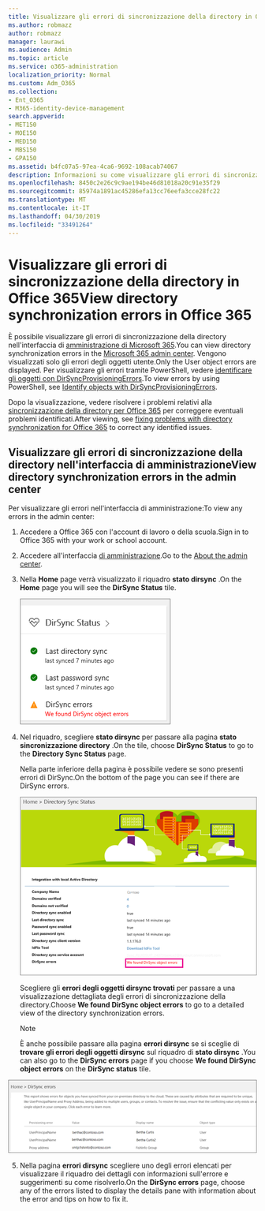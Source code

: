```yaml
---
title: Visualizzare gli errori di sincronizzazione della directory in Office 365
ms.author: robmazz
author: robmazz
manager: laurawi
ms.audience: Admin
ms.topic: article
ms.service: o365-administration
localization_priority: Normal
ms.custom: Adm_O365
ms.collection:
- Ent_O365
- M365-identity-device-management
search.appverid:
- MET150
- MOE150
- MED150
- MBS150
- GPA150
ms.assetid: b4fc07a5-97ea-4ca6-9692-108acab74067
description: Informazioni su come visualizzare gli errori di sincronizzazione della directory nell'interfaccia di amministrazione di Microsoft 365.
ms.openlocfilehash: 8450c2e26c9c9ae194be46d81018a20c91e35f29
ms.sourcegitcommit: 85974a1891ac45286efa13cc76eefa3cce28fc22
ms.translationtype: MT
ms.contentlocale: it-IT
ms.lasthandoff: 04/30/2019
ms.locfileid: "33491264"
---
```

# <a name="view-directory-synchronization-errors-in-office-365"></a><span data-ttu-id="c8eaf-103">Visualizzare gli errori di sincronizzazione della directory in Office 365</span><span class="sxs-lookup"><span data-stu-id="c8eaf-103">View directory synchronization errors in Office 365</span></span>

<span data-ttu-id="c8eaf-104">È possibile visualizzare gli errori di sincronizzazione della directory nell'interfaccia di [amministrazione di Microsoft 365](https://admin.microsoft.com).</span><span class="sxs-lookup"><span data-stu-id="c8eaf-104">You can view directory synchronization errors in the [Microsoft 365 admin center](https://admin.microsoft.com).</span></span> <span data-ttu-id="c8eaf-105">Vengono visualizzati solo gli errori degli oggetti utente.</span><span class="sxs-lookup"><span data-stu-id="c8eaf-105">Only the User object errors are displayed.</span></span> <span data-ttu-id="c8eaf-106">Per visualizzare gli errori tramite PowerShell, vedere [identificare gli oggetti con DirSyncProvisioningErrors](https://docs.microsoft.com/azure/active-directory/hybrid/how-to-connect-syncservice-duplicate-attribute-resiliency).</span><span class="sxs-lookup"><span data-stu-id="c8eaf-106">To view errors by using PowerShell, see [Identify objects with DirSyncProvisioningErrors](https://docs.microsoft.com/azure/active-directory/hybrid/how-to-connect-syncservice-duplicate-attribute-resiliency).</span></span>

<span data-ttu-id="c8eaf-107">Dopo la visualizzazione, vedere risolvere i problemi relativi alla [sincronizzazione della directory per Office 365](fix-problems-with-directory-synchronization.md) per correggere eventuali problemi identificati.</span><span class="sxs-lookup"><span data-stu-id="c8eaf-107">After viewing, see [fixing problems with directory synchronization for Office 365](fix-problems-with-directory-synchronization.md) to correct any identified issues.</span></span>
  
## <a name="view-directory-synchronization-errors-in-the-admin-center"></a><span data-ttu-id="c8eaf-108">Visualizzare gli errori di sincronizzazione della directory nell'interfaccia di amministrazione</span><span class="sxs-lookup"><span data-stu-id="c8eaf-108">View directory synchronization errors in the admin center</span></span>

<span data-ttu-id="c8eaf-109">Per visualizzare gli errori nell'interfaccia di amministrazione:</span><span class="sxs-lookup"><span data-stu-id="c8eaf-109">To view any errors in the admin center:</span></span>
  
1. <span data-ttu-id="c8eaf-110">Accedere a Office 365 con l'account di lavoro o della scuola.</span><span class="sxs-lookup"><span data-stu-id="c8eaf-110">Sign in to Office 365 with your work or school account.</span></span> 
    
2. <span data-ttu-id="c8eaf-111">Accedere all'interfaccia [di amministrazione](https://support.office.com/article/758befc4-0888-4009-9f14-0d147402fd23).</span><span class="sxs-lookup"><span data-stu-id="c8eaf-111">Go to the [About the admin center](https://support.office.com/article/758befc4-0888-4009-9f14-0d147402fd23).</span></span>
    
3. <span data-ttu-id="c8eaf-112">Nella **Home** page verrà visualizzato il riquadro **stato dirsync** .</span><span class="sxs-lookup"><span data-stu-id="c8eaf-112">On the **Home** page you will see the **DirSync Status** tile.</span></span> 
    
    ![Riquadro di stato DirSync nell'anteprima dell'interfaccia di amministrazione](media/060006e9-de61-49d5-8979-e77cda198e71.png)
  
4. <span data-ttu-id="c8eaf-114">Nel riquadro, scegliere **stato dirsync** per passare alla pagina **stato sincronizzazione directory** .</span><span class="sxs-lookup"><span data-stu-id="c8eaf-114">On the tile, choose **DirSync Status** to go to the **Directory Sync Status** page.</span></span> 
    
    <span data-ttu-id="c8eaf-115">Nella parte inferiore della pagina è possibile vedere se sono presenti errori di DirSync.</span><span class="sxs-lookup"><span data-stu-id="c8eaf-115">On the bottom of the page you can see if there are DirSync errors.</span></span>
    
    ![Nella pagina stato sincronizzazione directory è possibile vedere se sono presenti errori degli oggetti DirSync](media/882094a3-80d3-4aae-b90b-78b27047974c.png)
  
    <span data-ttu-id="c8eaf-117">Scegliere gli **errori degli oggetti dirsync trovati** per passare a una visualizzazione dettagliata degli errori di sincronizzazione della directory.</span><span class="sxs-lookup"><span data-stu-id="c8eaf-117">Choose **We found DirSync object errors** to go to a detailed view of the directory synchronization errors.</span></span> 
    
    > [!NOTE]
    > <span data-ttu-id="c8eaf-118">È anche possibile passare alla pagina **errori dirsync** se si sceglie di **trovare gli errori degli oggetti dirsync** sul riquadro di **stato dirsync** .</span><span class="sxs-lookup"><span data-stu-id="c8eaf-118">You can also go to the **DirSync errors** page if you choose **We found DirSync object errors** on the **DirSync status** tile.</span></span> 
  
![Pagina errori DirSync](media/a6e302d4-6be7-4e3a-b4b5-81c5a2c02952.png)
  
5. <span data-ttu-id="c8eaf-120">Nella pagina **errori dirsync** scegliere uno degli errori elencati per visualizzare il riquadro dei dettagli con informazioni sull'errore e suggerimenti su come risolverlo.</span><span class="sxs-lookup"><span data-stu-id="c8eaf-120">On the **DirSync errors** page, choose any of the errors listed to display the details pane with information about the error and tips on how to fix it.</span></span> 
